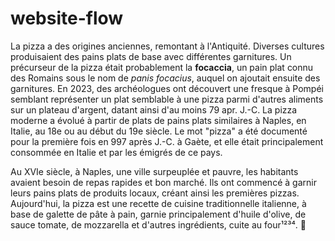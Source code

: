 # website-flow

La pizza a des origines anciennes, remontant à l'Antiquité. Diverses cultures produisaient des pains plats de base avec différentes garnitures. Un précurseur de la pizza était probablement la **focaccia**, un pain plat connu des Romains sous le nom de *panis focacius*, auquel on ajoutait ensuite des garnitures. En 2023, des archéologues ont découvert une fresque à Pompéi semblant représenter un plat semblable à une pizza parmi d'autres aliments sur un plateau d'argent, datant ainsi d'au moins 79 apr. J.-C. La pizza moderne a évolué à partir de plats de pains plats similaires à Naples, en Italie, au 18e ou au début du 19e siècle. Le mot "pizza" a été documenté pour la première fois en 997 après J.-C. à Gaète, et elle était principalement consommée en Italie et par les émigrés de ce pays.

Au XVIe siècle, à Naples, une ville surpeuplée et pauvre, les habitants avaient besoin de repas rapides et bon marché. Ils ont commencé à garnir leurs pains plats de produits locaux, créant ainsi les premières pizzas. Aujourd'hui, la pizza est une recette de cuisine traditionnelle italienne, à base de galette de pâte à pain, garnie principalement d'huile d'olive, de sauce tomate, de mozzarella et d'autres ingrédients, cuite au four¹²³⁴. 🍕